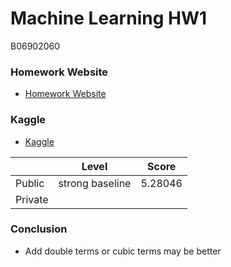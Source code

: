 # Machine Learning HW1
B06902060
### Homework Website
- [Homework Website](https://colab.research.google.com/drive/131sSqmrmWXfjFZ3jWSELl8cm0Ox5ah3C)
### Kaggle
- [Kaggle](https://www.kaggle.com/c/ml2020spring-hw1/leaderboard)

|         |      Level      |  Score  |
| ------- | --------------- | ------- |
| Public  | strong baseline | 5.28046 |
| Private |                 |         |

### Conclusion
- Add double terms or cubic terms may be better

